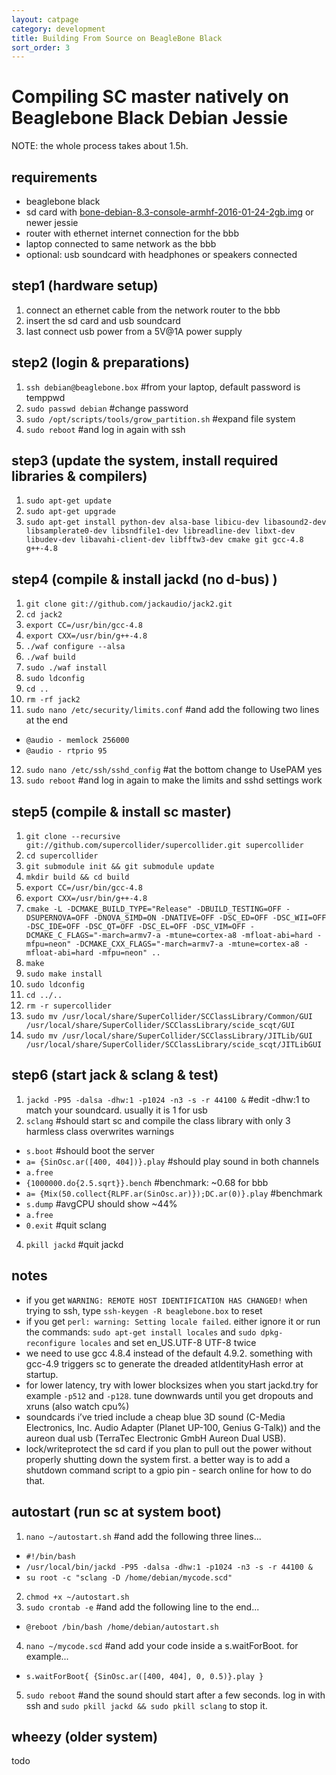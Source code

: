 ```yaml
---
layout: catpage
category: development
title: Building From Source on BeagleBone Black
sort_order: 3
---
```


Compiling SC master natively on Beaglebone Black Debian Jessie
==

NOTE: the whole process takes about 1.5h.

requirements
--
* beaglebone black
* sd card with [bone-debian-8.3-console-armhf-2016-01-24-2gb.img](http://elinux.org/Beagleboard:BeagleBoneBlack_Debian) or newer jessie
* router with ethernet internet connection for the bbb
* laptop connected to same network as the bbb
* optional: usb soundcard with headphones or speakers connected

step1 (hardware setup)
--
1. connect an ethernet cable from the network router to the bbb
2. insert the sd card and usb soundcard
3. last connect usb power from a 5V@1A power supply

step2 (login & preparations)
--
1. `ssh debian@beaglebone.box`  #from your laptop, default password is temppwd
2. `sudo passwd debian`  #change password
3. `sudo /opt/scripts/tools/grow_partition.sh`  #expand file system
4. `sudo reboot`  #and log in again with ssh

step3 (update the system, install required libraries & compilers)
--
1. `sudo apt-get update`
2. `sudo apt-get upgrade`
3. `sudo apt-get install python-dev alsa-base libicu-dev libasound2-dev libsamplerate0-dev libsndfile1-dev libreadline-dev libxt-dev libudev-dev libavahi-client-dev libfftw3-dev cmake git gcc-4.8 g++-4.8`

step4 (compile & install jackd (no d-bus) )
--
1. `git clone git://github.com/jackaudio/jack2.git`
2. `cd jack2`
3. `export CC=/usr/bin/gcc-4.8`
4. `export CXX=/usr/bin/g++-4.8`
5. `./waf configure --alsa`
6. `./waf build`
7. `sudo ./waf install`
8. `sudo ldconfig`
9. `cd ..`
10. `rm -rf jack2`
11. `sudo nano /etc/security/limits.conf`  #and add the following two lines at the end
  * `@audio - memlock 256000`
  * `@audio - rtprio 95`
12. `sudo nano /etc/ssh/sshd_config`  #at the bottom change to UsePAM yes
13. `sudo reboot`  #and log in again to make the limits and sshd settings work

step5 (compile & install sc master)
--
1. `git clone --recursive git://github.com/supercollider/supercollider.git supercollider`
2. `cd supercollider`
3. `git submodule init && git submodule update`
4. `mkdir build && cd build`
5. `export CC=/usr/bin/gcc-4.8`
6. `export CXX=/usr/bin/g++-4.8`
7. `cmake -L -DCMAKE_BUILD_TYPE="Release" -DBUILD_TESTING=OFF -DSUPERNOVA=OFF -DNOVA_SIMD=ON -DNATIVE=OFF -DSC_ED=OFF -DSC_WII=OFF -DSC_IDE=OFF -DSC_QT=OFF -DSC_EL=OFF -DSC_VIM=OFF -DCMAKE_C_FLAGS="-march=armv7-a -mtune=cortex-a8 -mfloat-abi=hard -mfpu=neon" -DCMAKE_CXX_FLAGS="-march=armv7-a -mtune=cortex-a8 -mfloat-abi=hard -mfpu=neon" ..`
8. `make`
9. `sudo make install`
10. `sudo ldconfig`
11. `cd ../..`
12. `rm -r supercollider`
13. `sudo mv /usr/local/share/SuperCollider/SCClassLibrary/Common/GUI /usr/local/share/SuperCollider/SCClassLibrary/scide_scqt/GUI`
14. `sudo mv /usr/local/share/SuperCollider/SCClassLibrary/JITLib/GUI /usr/local/share/SuperCollider/SCClassLibrary/scide_scqt/JITLibGUI`

step6 (start jack & sclang & test)
--
1. `jackd -P95 -dalsa -dhw:1 -p1024 -n3 -s -r 44100 &`  #edit -dhw:1 to match your soundcard. usually it is 1 for usb
2. `sclang`  #should start sc and compile the class library with only 3 harmless class overwrites warnings
  * `s.boot`  #should boot the server
  * `a= {SinOsc.ar([400, 404])}.play`  #should play sound in both channels
  * `a.free`
  * `{1000000.do{2.5.sqrt}}.bench`  #benchmark: ~0.68 for bbb
  * `a= {Mix(50.collect{RLPF.ar(SinOsc.ar)});DC.ar(0)}.play`  #benchmark
  * `s.dump`  #avgCPU should show ~44%
  * `a.free`
  * `0.exit`  #quit sclang
4. `pkill jackd`  #quit jackd

notes
--
* if you get `WARNING: REMOTE HOST IDENTIFICATION HAS CHANGED!` when trying to ssh, type `ssh-keygen -R beaglebone.box` to reset
* if you get `perl: warning: Setting locale failed`. either ignore it or run the commands: `sudo apt-get install locales` and `sudo dpkg-reconfigure locales` and set en_US.UTF-8 UTF-8 twice
* we need to use gcc 4.8.4 instead of the default 4.9.2. something with gcc-4.9 triggers sc to generate the dreaded atIdentityHash error at startup.
* for lower latency, try with lower blocksizes when you start jackd.try for example `-p512` and `-p128`. tune downwards until you get dropouts and xruns (also watch cpu%)
* soundcards i’ve tried include a cheap blue 3D sound (C-Media Electronics, Inc. Audio Adapter (Planet UP-100, Genius G-Talk)) and the aureon dual usb (TerraTec Electronic GmbH Aureon Dual USB).
* lock/writeprotect the sd card if you plan to pull out the power without properly shutting down the system first. a better way is to add a shutdown command script to a gpio pin - search online for how to do that.

autostart (run sc at system boot)
--
1. `nano ~/autostart.sh`  #and add the following three lines...
  * `#!/bin/bash`
  * `/usr/local/bin/jackd -P95 -dalsa -dhw:1 -p1024 -n3 -s -r 44100 &`
  * `su root -c "sclang -D /home/debian/mycode.scd"`
2. `chmod +x ~/autostart.sh`
3. `sudo crontab -e`  #and add the following line to the end...
  * `@reboot /bin/bash /home/debian/autostart.sh`
4. `nano ~/mycode.scd`  #and add your code inside a s.waitForBoot. for example...
  * `s.waitForBoot{ {SinOsc.ar([400, 404], 0, 0.5)}.play }`
5. `sudo reboot`  #and the sound should start after a few seconds. log in with ssh and `sudo pkill jackd && sudo pkill sclang` to stop it.

wheezy (older system)
--

todo
